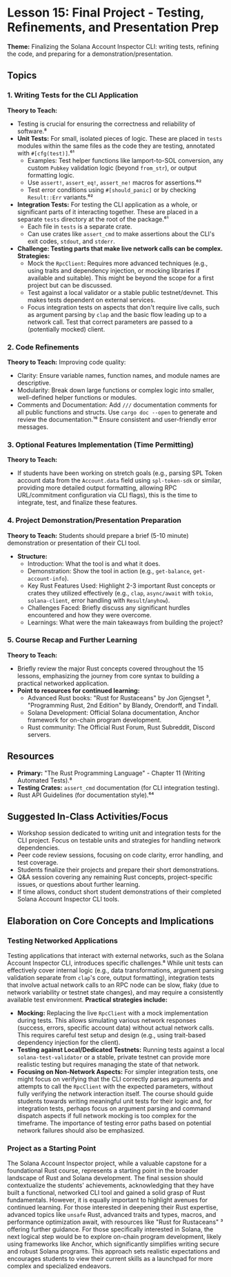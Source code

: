 # Lesson 15: Final Project - Testing, Refinements, and Presentation Prep

**Theme:** Finalizing the Solana Account Inspector CLI: writing tests, refining the code, and preparing for a demonstration/presentation.

## Topics

### 1. Writing Tests for the CLI Application

**Theory to Teach:**

- Testing is crucial for ensuring the correctness and reliability of software.⁸
- **Unit Tests:** For small, isolated pieces of logic. These are placed in `tests` modules within the same files as the code they are testing, annotated with `#[cfg(test)]`.⁶¹
  - Examples: Test helper functions like lamport-to-SOL conversion, any custom `Pubkey` validation logic (beyond `from_str`), or output formatting logic.
  - Use `assert!`, `assert_eq!`, `assert_ne!` macros for assertions.⁶²
  - Test error conditions using `#[should_panic]` or by checking `Result::Err` variants.⁶²
- **Integration Tests:** For testing the CLI application as a whole, or significant parts of it interacting together. These are placed in a separate `tests` directory at the root of the package.⁶¹
  - Each file in `tests` is a separate crate.
  - Can use crates like `assert_cmd` to make assertions about the CLI's exit codes, `stdout`, and `stderr`.
- **Challenge: Testing parts that make live network calls can be complex. Strategies:**
  - Mock the `RpcClient`: Requires more advanced techniques (e.g., using traits and dependency injection, or mocking libraries if available and suitable). This might be beyond the scope for a first project but can be discussed.
  - Test against a local validator or a stable public testnet/devnet. This makes tests dependent on external services.
  - Focus integration tests on aspects that don't require live calls, such as argument parsing by `clap` and the basic flow leading up to a network call. Test that correct parameters are passed to a (potentially mocked) client.

### 2. Code Refinements

**Theory to Teach:**
Improving code quality:

- Clarity: Ensure variable names, function names, and module names are descriptive.
- Modularity: Break down large functions or complex logic into smaller, well-defined helper functions or modules.
- Comments and Documentation: Add `///` documentation comments for all public functions and structs. Use `cargo doc --open` to generate and review the documentation.¹⁶ Ensure consistent and user-friendly error messages.

### 3. Optional Features Implementation (Time Permitting)

**Theory to Teach:**

- If students have been working on stretch goals (e.g., parsing SPL Token account data from the `Account.data` field using `spl-token-sdk` or similar, providing more detailed output formatting, allowing RPC URL/commitment configuration via CLI flags), this is the time to integrate, test, and finalize these features.

### 4. Project Demonstration/Presentation Preparation

**Theory to Teach:**
Students should prepare a brief (5-10 minute) demonstration or presentation of their CLI tool.

- **Structure:**
  - Introduction: What the tool is and what it does.
  - Demonstration: Show the tool in action (e.g., `get-balance`, `get-account-info`).
  - Key Rust Features Used: Highlight 2-3 important Rust concepts or crates they utilized effectively (e.g., `clap`, `async/await` with `tokio`, `solana-client`, error handling with `Result`/`anyhow`).
  - Challenges Faced: Briefly discuss any significant hurdles encountered and how they were overcome.
  - Learnings: What were the main takeaways from building the project?

### 5. Course Recap and Further Learning

**Theory to Teach:**

- Briefly review the major Rust concepts covered throughout the 15 lessons, emphasizing the journey from core syntax to building a practical networked application.
- **Point to resources for continued learning:**
  - Advanced Rust books: "Rust for Rustaceans" by Jon Gjengset ³, "Programming Rust, 2nd Edition" by Blandy, Orendorff, and Tindall.
  - Solana Development: Official Solana documentation, Anchor framework for on-chain program development.
  - Rust community: The Official Rust Forum, Rust Subreddit, Discord servers.

## Resources

- **Primary:** "The Rust Programming Language" - Chapter 11 (Writing Automated Tests).⁸
- **Testing Crates:** `assert_cmd` documentation (for CLI integration testing).
- Rust API Guidelines (for documentation style).⁶⁴

## Suggested In-Class Activities/Focus

- Workshop session dedicated to writing unit and integration tests for the CLI project. Focus on testable units and strategies for handling network dependencies.
- Peer code review sessions, focusing on code clarity, error handling, and test coverage.
- Students finalize their projects and prepare their short demonstrations.
- Q&A session covering any remaining Rust concepts, project-specific issues, or questions about further learning.
- If time allows, conduct short student demonstrations of their completed Solana Account Inspector CLI tools.

## Elaboration on Core Concepts and Implications

### Testing Networked Applications

Testing applications that interact with external networks, such as the Solana Account Inspector CLI, introduces specific challenges.⁸ While unit tests can effectively cover internal logic (e.g., data transformations, argument parsing validation separate from `clap`'s core, output formatting), integration tests that involve actual network calls to an RPC node can be slow, flaky (due to network variability or testnet state changes), and may require a consistently available test environment.
**Practical strategies include:**

- **Mocking:** Replacing the live `RpcClient` with a mock implementation during tests. This allows simulating various network responses (success, errors, specific account data) without actual network calls. This requires careful test setup and design (e.g., using trait-based dependency injection for the client).
- **Testing against Local/Dedicated Testnets:** Running tests against a local `solana-test-validator` or a stable, private testnet can provide more realistic testing but requires managing the state of that network.
- **Focusing on Non-Network Aspects:** For simpler integration tests, one might focus on verifying that the CLI correctly parses arguments and attempts to call the `RpcClient` with the expected parameters, without fully verifying the network interaction itself.
  The course should guide students towards writing meaningful unit tests for their logic and, for integration tests, perhaps focus on argument parsing and command dispatch aspects if full network mocking is too complex for the timeframe. The importance of testing error paths based on potential network failures should also be emphasized.

### Project as a Starting Point

The Solana Account Inspector project, while a valuable capstone for a foundational Rust course, represents a starting point in the broader landscape of Rust and Solana development. The final session should contextualize the students' achievements, acknowledging that they have built a functional, networked CLI tool and gained a solid grasp of Rust fundamentals. However, it is equally important to highlight avenues for continued learning. For those interested in deepening their Rust expertise, advanced topics like `unsafe` Rust, advanced traits and types, macros, and performance optimization await, with resources like "Rust for Rustaceans" ³ offering further guidance. For those specifically interested in Solana, the next logical step would be to explore on-chain program development, likely using frameworks like Anchor, which significantly simplifies writing secure and robust Solana programs. This approach sets realistic expectations and encourages students to view their current skills as a launchpad for more complex and specialized endeavors.
